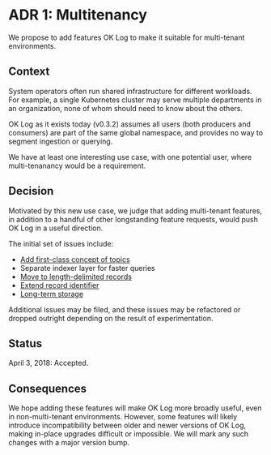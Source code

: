 # ADR 1: Multitenancy

We propose to add features OK Log to make it suitable for multi-tenant
environments.

## Context

System operators often run shared infrastructure for different workloads. For
example, a single Kubernetes cluster may serve multiple departments in an
organization, none of whom should need to know about the others.

OK Log as it exists today (v0.3.2) assumes all users (both producers and
consumers) are part of the same global namespace, and provides no way to
segment ingestion or querying.

We have at least one interesting use case, with one potential user, where
multi-tenanancy would be a requirement.

## Decision

Motivated by this new use case, we judge that adding multi-tenant features, in
addition to a handful of other longstanding feature requests, would push OK Log
in a useful direction.

The initial set of issues include:

- [Add first-class concept of topics](https://github.com/oklog/oklog/issues/113)
- Separate indexer layer for faster queries
- [Move to length-delimited records](https://github.com/oklog/oklog/issues/112)
- [Extend record identifier](https://github.com/oklog/oklog/issues/114)
- [Long-term storage](https://github.com/oklog/oklog/issues/115)

Additional issues may be filed, and these issues may be refactored or dropped
outright depending on the result of experimentation.

## Status

April 3, 2018: Accepted.

## Consequences

We hope adding these features will make OK Log more broadly useful, even in
non-multi-tenant environments. However, some features will likely introduce
incompatibility between older and newer versions of OK Log, making in-place
upgrades difficult or impossible. We will mark any such changes with a major
version bump.
